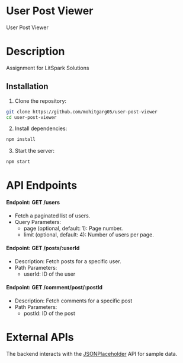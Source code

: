 
# User Post Viewer

User Post Viewer


# Description

Assignment for LitSpark Solutions
## Installation

1.  Clone the repository:
```bash
git clone https://github.com/mohitgarg05/user-post-viewer
cd user-post-viewer
```
2. Install dependencies:
```bash
npm install
```
3. Start the server:
```bash
npm start
```
# API Endpoints

#### Endpoint: GET /users

- Fetch a paginated list of users.
- Query Parameters:
    - page (optional, default: 1): Page number.
    - limit (optional, default: 4): Number of users per page.


#### Endpoint: GET /posts/:userId
- Description: Fetch posts for a specific user.
- Path Parameters:
    - userId: ID of the user
   
#### Endpoint: GET /comment/post/:postId
- Description: Fetch comments for a specific post
- Path Parameters:
    - postId: ID of the post


# External APIs
The backend interacts with the  [JSONPlaceholder](https://jsonplaceholder.typicode.com/) API for sample data.
